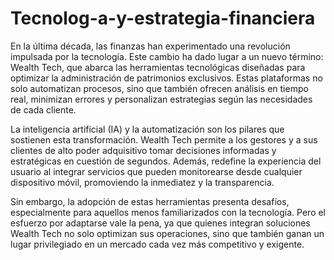 # Tecnolog-a-y-estrategia-financiera
En la última década, las finanzas han experimentado una revolución impulsada por la tecnología. Este cambio ha dado lugar a un nuevo término: Wealth Tech, que abarca las herramientas tecnológicas diseñadas para optimizar la administración de patrimonios exclusivos. Estas plataformas no solo automatizan procesos, sino que también ofrecen análisis en tiempo real, minimizan errores y personalizan estrategias según las necesidades de cada cliente.

La inteligencia artificial (IA) y la automatización son los pilares que sostienen esta transformación. Wealth Tech permite a los gestores y a sus clientes de alto poder adquisitivo tomar decisiones informadas y estratégicas en cuestión de segundos. Además, redefine la experiencia del usuario al integrar servicios que pueden monitorearse desde cualquier dispositivo móvil, promoviendo la inmediatez y la transparencia.

Sin embargo, la adopción de estas herramientas presenta desafíos, especialmente para aquellos menos familiarizados con la tecnología. Pero el esfuerzo por adaptarse vale la pena, ya que quienes integran soluciones Wealth Tech no solo optimizan sus operaciones, sino que también ganan un lugar privilegiado en un mercado cada vez más competitivo y exigente.
